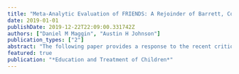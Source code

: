 ```yaml
---
title: "Meta-Analytic Evaluation of FRIENDS: A Rejoinder of Barrett, Cooper, Stallard, Zeggio, & Gallegos-Guajardo (2017)"
date: 2019-01-01
publishDate: 2019-12-22T22:09:00.331742Z
authors: ["Daniel M Maggin", "Austin H Johnson"]
publication_types: ["2"]
abstract: "The following paper provides a response to the recent critique of our review of the FRIENDS For Life anxiety prevention and intervention program. In their critique, Barrett, Cooper, Stallard, Zeggio, & Gallegos-Guajardo (2017) expressed concerns on a range of conceptual, methodological, and interpretative issues. Our rejoinder addresses each of these points and reasserts our position that the primary concern with the studies was the use of the wrong unit of analysis when analyzing the data. Our response is contextualized in the importance of rigorous research as an essential component of evidence-based practice."
featured: true
publication: "*Education and Treatment of Children*"
---
```

